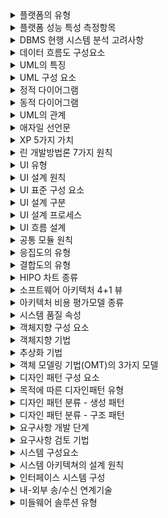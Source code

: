 <details>
<summary>플랫폼의 유형</summary>
  <b>싱투멀</b><br/>
  싱글 사이드 / 투 사이드 / 멀티 사이드 플랫폼
</details>

<details>
<summary>플랫폼 성능 특성 측정항목</summary>
  <b>경사응가</b><br/>
  경과시간 / 사용률 / 응답시간 / 가용성
</details>

<details>
<summary>DBMS 현행 시스템 분석 고려사항</summary>
  <b>가성호기구</b><br/>
  가용성 / 성능 / 상호호환성 / 기술지원 / 구축비용
</details>

<details>
<summary>데이터 흐름도 구성요소</summary>
  <b>프플스터</b><br/>
  Process / Data Flow / Data Store / Terminator
</details>

<details>
<summary>UML의 특징</summary>
  <b>가구명문</b><br/>
  가시화 / 구축 / 명세화 / 문서화 언어
</details>

<details>
<summary>UML 구성 요소</summary>
  <b>사관다</b><br/>
  사물 / 관계 / 다이어그램
</details>

<details>
<summary>정적 다이어그램</summary>
  <b>클객 컴배 복패</b><br/>
  클래스 / 객체 / 컴포넌트 / 배치 / 복합체 구조 / 패키지
</details>

<details>
<summary>동적 다이어그램</summary>
  <b>유시커 상활타</b><br/>
  유스케이스 / 시퀀스 / 커뮤니케이션 / 상태 / 활동 / 타이밍
</details>

<details>
<summary>UML의 관계</summary>
  <b>연의 일실 포집</b><br/>
  연관 / 의존 / 일반화 / 실체화 / 포함 / 집합
</details>

<details>
<summary>애자일 선언문</summary>
  <b>개변동고</b><br/>
  개인과 상호작용 / 변화에 대응 / 동작하는 소프트웨어 / 고객과 협력
</details>

<details>
<summary>XP 5가지 가치</summary>
  <b>용단의 피존</b><br/>
  용기 / 단순성 / 의사소통 / 피드백 / 존중
</details>

<details>
<summary>린 개발방법론 7가지 원칙</summary>
  <b>낭품지 확인사전</b><br/>
  낭비제거 / 품질 내재화 / 지식창출 / 늦은 확정 / 빠른 인도 / 사람존중 / 전체 최적화
</details>

<details>
<summary>UI 유형</summary>
  <b>CG NO</b><br/>
  CGI / GUI / NUI / OUI
</details>

<details>
<summary>UI 설계 원칙</summary>
  <b>직유 학유</b><br/>
  직관성 / 유효성 / 학습성 / 유연성
</details>

<details>
<summary>UI 표준 구성 요소</summary>
  <b>액정 스패조</b><br/>
  전체적인 UX 원칙/ 정책 및 철학/ UI 스타일 가이드/ UI 패턴 모델 정의/ UI 표준 수립을 위한 조직 구성
</details>

<details>
<summary>UI 설계 구분</summary>
  <b>와스프</b><br/>
  와이어 프레임 / 스토리 보드 / 프로토 타입
</details>

<details>
<summary>UI 설계 프로세스</summary>
  <b>문사 작컴 인디</b><br/>
  문제 정의/ 사용자 모델 정의/ 작업 분석/ 컴퓨터 오브젝트 및 기능 정의/ 사용자 인터페이스 정의/ 디자인 평가
</details>

<details>
<summary>UI 흐름 설계</summary>
  <b>기입 유양</b><br/>
  기능 작성 / 입력 요소 확인 / 유스케이스 설계 / 기능 및 양식 확인
</details>

<details>
<summary>공통 모듈 원칙</summary>
  <b>정명 완일추</b><br/>
  정확성 / 명확성 / 완전성 / 일관성 / 추적성
</details>

<details>
<summary>응집도의 유형</summary>
  <b>우논시절 통순기</b><br/>
  우연적 / 논리적 / 시간적 / 절차적 / 통신적 / 순차적 / 기능적 응집도
</details>

<details>
<summary>결합도의 유형</summary>
  <b>내공 외제 스자</b><br/>
  내부 / 공통 / 외부 / 제어 / 스탬프 / 자료 결합도 
</details>

<details>
<summary>HIPO 차트 종류</summary>
  <b>가총세</b><br/>
  가시적 도표 / 총체적 도표 / 세부적 도표
</details>

<details>
<summary>소프트웨어 아키텍처 4+1 뷰</summary>
  <b>유논프구배</b><br/>
  유스케이스 뷰/ 논리 뷰/ 프로세스 뷰/ 구현 뷰/ 배포 뷰   
</details>

<details>
<summary>아키텍처 비용 평가모델 종류</summary>
  <b>SACAA (사카린)</b><br/>
  SAAM / ATAM / CBAM / ADR/ ARID
</details>

<details>
<summary>시스템 품질 속성</summary>
  <b>가변성보사시</b><br/>
  가용성 / 변경용이성 / 성능 / 보안성 / 사용 편의성 / 시험 용이성
</details>

<details>
<summary>객체지향 구성 요소</summary>
  <b>클객메 메인속</b><br/>
  클래스 / 객체 / 메소드 / 메시지 / 인스턴스 / 속성
</details>

<details>
<summary>객체지향 기법</summary>
  <b>캡상다 추정관</b><br/>
  캡슐화 / 상속성 / 다형성 / 추상화 / 정보은닉 / 관계성
</details>

<details>
<summary>추상화 기법</summary>
  <b>과자제</b><br/>
  과정 추상화 / 자료 추상화 / 제어 추상화
</details>

<details>
<summary>객체 모델링 기법(OMT)의 3가지 모델</summary>
  <b>객동기</b><br/>
  객체 모델링 / 동적 모델링 / 기능 모델링
</details>

<details>
<summary>디자인 패턴 구성 요소</summary>
  <b>패문솔사결샘</b><br/>
  패턴 이름 / 문제 / 솔루션 / 사례 / 결과 / 샘플코드
</details>

<details>
<summary>목적에 따른 디자인패턴 유형</summary>
  <b>생구행</b><br/>
  생성 / 구조 / 행위
</details>

<details>
<summary>디자인 패턴 분류 - 생성 패턴</summary>
  <b>생빌 프로 팩앱싱</b><br/>
  생성-빌더 / 프로토타입 / 팩토리 메서드 / 앱스트릭 팩토리 / 싱글톤
</details>

<details>
<summary>디자인 패턴 분류 - 구조 패턴</summary>
  <b>구브데 퍼플 프록 컴어</b><br/>
  구조-브리지 / 데코레이터 / 퍼사이드 / 플라이 웨이트 / 프록시 / 컴포지트 / 어댑터
</details>

<details>
<summary>요구사항 개발 단계</summary>
  <b>도분명확</b><br/>
  요구사항 도출 / 요구사항 분석 / 요구사항 명세 / 요구사항 확인 및 검증
</details>

<details>
<summary>요구사항 검토 기법</summary>
  <b>동워인</b><br/>
  동료검토 / 워크 스루 / 인스펙션
</details>

<details>
<summary>시스템 구성요소</summary>
  <b>입출처제피</b><br/>
  입력 / 출력 / 처리 / 제어 / 피드백
</details>

<details>
<summary>시스템 아키텍쳐의 설계 원칙</summary>
  <b>대확고운보</b><br/>
  대규모 트랜잭션 처리 및 온라인 성능 보장 / 시스템 아키텍쳐 확장성 보장 / 서비스 고가용성 보장 / 운영관리 효율성 / 시스템 보안 강화
</details>

<details>
<summary>인터페이스 시스템 구성</summary>
  <b>송수중</b><br/>
  송신 시스템 / 수신 시스템 / 중계 서버
</details>

<details>
<summary>내-외부 송/수신 연계기술</summary>
  <b>링커 에제 하소</b><br/>
  DB Link 기술 / DB Connection / API-Open API 기술 / JDBC 기술 / Hyper Link 기술 / Socket 기술
</details>

<details>
<summary>미들웨어 솔루션 유형</summary>
  <b>디원메트 레객와</b><br/>
  DB 미들웨어 / 원격 프로시저 호출 / 메시지 지향 미들웨어 / 트랜잭션 처리 모니터 / 레거시웨어 / 객체기반 미들웨어 / WAS
</details>
